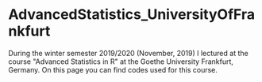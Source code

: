 # AdvancedStatistics_UniversityOfFrankfurt
During the winter semester 2019/2020 (November, 2019) I lectured at the course "Advanced Statistics in R" at the Goethe University Frankfurt, Germany. On this page you can find codes used for this course.
